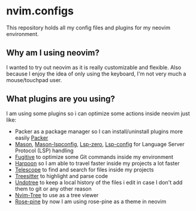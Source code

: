 # nvim.configs
This repository holds all my config files and plugins for my neovim environment.

## Why am I using neovim?
I wanted to try out neovim as it is really customizable and flexible.
Also because I enjoy the idea of only using the keyboard, I'm not very much a mouse/touchpad user.

## What plugins are you using?
I am using some plugins so i can optimize some actions inside neovim just like:
- Packer as a package manager so I can install/uninstall plugins more easily
[Packer]([https://github.com/user/repo/blob/branch/other_file.md](https://github.com/wbthomason/packer.nvim))
- [Mason](https://github.com/williamboman/mason.nvim), [Mason-lspconfig](https://github.com/williamboman/mason-lspconfig.nvim), [Lsp-zero](https://github.com/VonHeikemen/lsp-zero.nvim), [Lsp-config](https://github.com/neovim/nvim-lspconfig) for Language Server Protocol (LSP) handling
- [Fugitive](https://github.com/tpope/vim-fugitive) to optimize some Git commands inside my environment
- [Harpoon](https://github.com/ThePrimeagen/harpoon) so I am able to travel faster inside my projects a lot faster
- [Telescope](https://github.com/nvim-telescope/telescope.nvim) to find and search for files inside my projects
- [Treesitter](https://github.com/tree-sitter/tree-sitter) to highlight and parse code
- [Undotree](https://github.com/mbbill/undotree) to keep a local history of the files i edit in case I don't add them to git or any other reason
- [Nvim-Tree](https://github.com/nvim-tree/nvim-tree.lua) to use as a tree viewer
- [Rose-pine](https://github.com/rose-pine/neovim) by now I am using rose-pine as a theme in neovim
